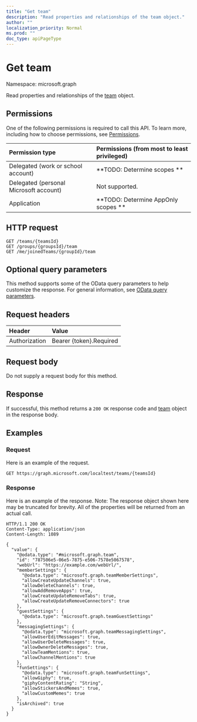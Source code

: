 ```yaml
---
title: "Get team"
description: "Read properties and relationships of the team object."
author: ""
localization_priority: Normal
ms.prod: ""
doc_type: apiPageType
---
```


# Get team

Namespace: microsoft.graph

Read properties and relationships of the [team](../resources/team.md) object.

## Permissions
One of the following permissions is required to call this API. To learn more, including how to choose permissions, see [Permissions](/concepts/permissions-reference.md).

|Permission type|Permissions (from most to least privileged)|
|:---|:---|
|Delegated (work or school account)|**TODO: Determine scopes **|
|Delegated (personal Microsoft account)|Not supported.|
|Application|**TODO: Determine AppOnly scopes **|

## HTTP request
<!-- {
  "blockType": "ignored"
}
-->
``` http
GET /teams/{teamsId}
GET /groups/{groupsId}/team
GET /me/joinedTeams/{groupId}/team
```

## Optional query parameters
This method supports some of the OData query parameters to help customize the response. For general information, see [OData query parameters](/graph/query-parameters).

## Request headers
|Header|Value|
|:---|:---|
|Authorization|Bearer {token}.Required|

## Request body
Do not supply a request body for this method.

## Response
If successful, this method returns a `200 OK` response code and [team](../resources/team.md) object in the response body.

## Examples

### Request
Here is an example of the request.
<!-- {
  "blockType": "request",
  "name": "get_team"
}
-->
``` http
GET https://graph.microsoft.com/localtest/teams/{teamsId}
```

### Response
Here is an example of the response. Note: The response object shown here may be truncated for brevity. All of the properties will be returned from an actual call.
<!-- {
  "blockType": "response",
  "truncated": true,
  "@odata.type": "microsoft.graph.team"
}
-->
``` http
HTTP/1.1 200 OK
Content-Type: application/json
Content-Length: 1089

{
  "value": {
    "@odata.type": "#microsoft.graph.team",
    "id": "787506e5-06e5-7875-e506-7578e5067578",
    "webUrl": "https://example.com/webUrl/",
    "memberSettings": {
      "@odata.type": "microsoft.graph.teamMemberSettings",
      "allowCreateUpdateChannels": true,
      "allowDeleteChannels": true,
      "allowAddRemoveApps": true,
      "allowCreateUpdateRemoveTabs": true,
      "allowCreateUpdateRemoveConnectors": true
    },
    "guestSettings": {
      "@odata.type": "microsoft.graph.teamGuestSettings"
    },
    "messagingSettings": {
      "@odata.type": "microsoft.graph.teamMessagingSettings",
      "allowUserEditMessages": true,
      "allowUserDeleteMessages": true,
      "allowOwnerDeleteMessages": true,
      "allowTeamMentions": true,
      "allowChannelMentions": true
    },
    "funSettings": {
      "@odata.type": "microsoft.graph.teamFunSettings",
      "allowGiphy": true,
      "giphyContentRating": "String",
      "allowStickersAndMemes": true,
      "allowCustomMemes": true
    },
    "isArchived": true
  }
}
```

